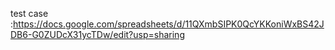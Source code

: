   test case :https://docs.google.com/spreadsheets/d/11QXmbSIPK0QcYKKoniWxBS42JDB6-G0ZUDcX31ycTDw/edit?usp=sharing
